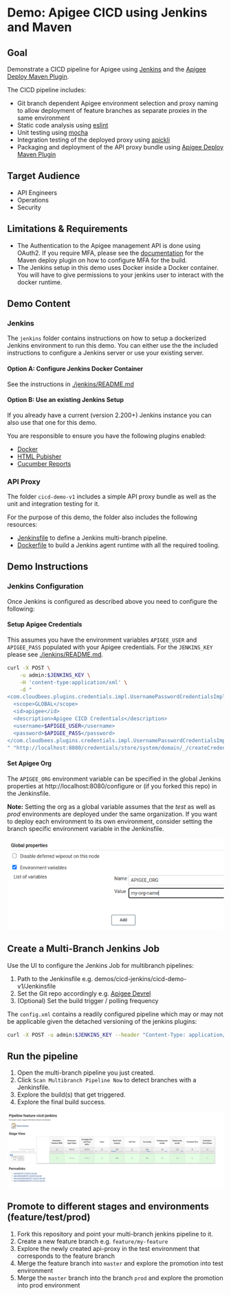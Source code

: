 # Demo: Apigee CICD using Jenkins and Maven

## Goal

Demonstrate a CICD pipeline for Apigee using [Jenkins](https://www.jenkins.io/) and the [Apigee Deploy Maven Plugin](https://github.com/apigee/apigee-deploy-maven-plugin).

The CICD pipeline includes:
*   Git branch dependent Apigee environment selection and proxy naming to allow deployment of feature branches as separate proxies in the same environment
*   Static code analysis using [eslint](https://eslint.org/)
*   Unit testing using [mocha](https://mochajs.org/)
*   Integration testing of the deployed proxy using [apickli](https://github.com/apickli/apickli)
*   Packaging and deployment of the API proxy bundle using [Apigee Deploy Maven Plugin](https://github.com/apigee/apigee-deploy-maven-plugin)

## Target Audience

*   API Engineers
*   Operations
*   Security

## Limitations & Requirements

*   The Authentication to the Apigee management API is done using OAuth2. If you require MFA, please see the [documentation](https://github.com/apigee/apigee-deploy-maven-plugin#oauth-and-two-factor-authentication) for the Maven deploy plugin on how to configure MFA for the build.
*   The Jenkins setup in this demo uses Docker inside a Docker container. You will have to give permissions to your jenkins user to interact with the docker runtime.

## Demo Content

### Jenkins

The `jenkins` folder contains instructions on how to setup a dockerized Jenkins environment to run this demo. You can either use the the included instructions to configure a Jenkins server or use your existing server.

#### Option A: Configure Jenkins Docker Container

See the instructions in [./jenkins/README.md](./jenkins/README.md)

#### Option B: Use an existing Jenkins Setup

If you already have a current (version 2.200+) Jenkins instance you can also use that one for this demo.

You are responsible to ensure you have the following plugins enabled:
*   [Docker](https://plugins.jenkins.io/docker-plugin/)
*   [HTML Pubisher](https://plugins.jenkins.io/htmlpublisher/)
*   [Cucumber Reports](https://plugins.jenkins.io/cucumber-reports/)

### API Proxy

The folder `cicd-demo-v1` includes a simple API proxy bundle as well as the unit and integration testing for it.

For the purpose of this demo, the folder also includes the following resources:
*   [Jenkinsfile](./cici-demo-v1/Jenkinsfile) to define a Jenkins multi-branch pipeline.
*   [Dockerfile](./cicd-demo-v1/Dockerfile) to build a Jenkins agent runtime with all the required tooling.

## Demo Instructions

### Jenkins Configuration

Once Jenkins is configured as described above you need to configure the following:

#### Setup Apigee Credentials

This assumes you have the environment variables `APIGEE_USER` and `APIGEE_PASS` populated with your Apigee credentials. For the `JENKINS_KEY` please see [./jenkins/README.md](./jenkins/README.md).

```sh
curl -X POST \
    -u admin:$JENKINS_KEY \
    -H 'content-type:application/xml' \
    -d "
<com.cloudbees.plugins.credentials.impl.UsernamePasswordCredentialsImpl>
  <scope>GLOBAL</scope>
  <id>apigee</id>
  <description>Apigee CICD Credentials</description>
  <username>$APIGEE_USER</username>
  <password>$APIGEE_PASS</password>
</com.cloudbees.plugins.credentials.impl.UsernamePasswordCredentialsImpl>
" "http://localhost:8080/credentials/store/system/domain/_/createCredentials"
```
#### Set Apigee Org

The `APIGEE_ORG` environment variable can be specified in the global Jenkins properties at http://localhost:8080/configure or (if you forked this repo) in the Jenkinsfile.

**Note:** Setting the org as a global variable assumes that the *test* as well as *prod* environments are deployed under the same organization. If you want to deploy each environment to its own
environment, consider setting the branch specific environment variable in the Jenkinsfile.

![Org Env](./img/org-env-variable.png)

## Create a Multi-Branch Jenkins Job

Use the UI to configure the Jenkins Job for multibranch pipelines:

1.  Path to the Jenkinsfile e.g. demos/cicd-jenkins/cicd-demo-v1/Jenkinsfile
1.  Set the Git repo accordingly e.g. [Apigee Devrel](https://github.com/apigee/devrel)
1.  (Optional) Set the build trigger / polling frequency

The `config.xml` contains a readily configured pipeline which may or may not be applicable given the detached versioning of the jenkins plugins:

```sh
curl -X POST -u admin:$JENKINS_KEY --header "Content-Type: application/xml" -d '@./jenkins/config.xml' http://localhost:8080/createItem?name=Apigee-CICD-Demo
```

## Run the pipeline

1.  Open the multi-branch pipeline you just created.
1.  Click `Scan Multibranch Pipeline Now` to detect branches with a Jenkinsfile.
1.  Explore the build(s) that get triggered.
1.  Explore the final build success.

![Pipeline Success](./img/successful-pipeline.png)

## Promote to different stages and environments (feature/test/prod)

1.  Fork this repository and point your multi-branch jenkins pipeline to it.
1.  Create a new feature branch e.g. `feature/my-feature`
1.  Explore the newly created api-proxy in the test environment that corresponds to the feature branch
1.  Merge the feature branch into `master` and explore the promotion into test environment
1.  Merge the `master` branch into the branch `prod` and explore the promotion into prod environment

